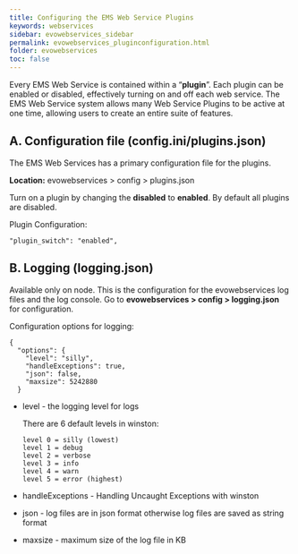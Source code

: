 ```yaml
---
title: Configuring the EMS Web Service Plugins
keywords: webservices
sidebar: evowebservices_sidebar
permalink: evowebservices_pluginconfiguration.html
folder: evowebservices
toc: false
---
```




Every EMS Web Service is contained within a “**plugin**”. Each plugin can be enabled or disabled, effectively turning on and off each web service. The EMS Web Service system allows many Web Service Plugins to be active at one time, allowing users to create an entire suite of features.



## A. Configuration file (config.ini/plugins.json)

The EMS Web Services has a primary configuration file for the plugins.

**Location:** evowebservices > config > plugins.json

Turn on a plugin by changing the **disabled** to **enabled**. By default all plugins are disabled.

Plugin Configuration:

```
"plugin_switch": "enabled",
```



## B. Logging (logging.json)

Available only on node. This is the configuration for the evowebservices log files and the log console. Go to **evowebservices > config > logging.json** for configuration.

Configuration options for logging:

```
{
  "options": {
    "level": "silly",    
    "handleExceptions": true,
    "json": false,
    "maxsize": 5242880
  }

```

- level - the logging level for logs

  There are 6 default levels in winston:

  ```
  level 0 = silly (lowest)
  level 1 = debug
  level 2 = verbose
  level 3 = info
  level 4 = warn
  level 5 = error (highest)

  ```

- handleExceptions - Handling Uncaught Exceptions with winston

- json - log files are in json format otherwise log files are saved as string format

- maxsize - maximum size of the log file in KB